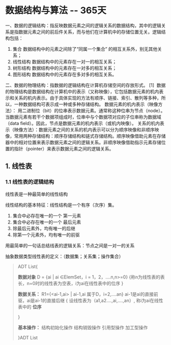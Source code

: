  # 数据结构与算法 -- 365天
 
一、数据的逻辑结构：指反映数据元素之间的逻辑关系的数据结构，其中的逻辑关系是指数据元素之间的前后件关系，而与他们在计算机中的存储位置无关。逻辑结构包括：
1. 集合
数据结构中的元素之间除了“同属一个集合” 的相互关系外，别无其他关系；
2. 线性结构
数据结构中的元素存在一对一的相互关系；
3. 树形结构
数据结构中的元素存在一对多的相互关系；
4. 图形结构
数据结构中的元素存在多对多的相互关系。

二、数据的物理结构：指数据的逻辑结构在计算机存储空间的存放形式。 [1] 
数据的物理结构是数据结构在计算机中的表示（又称映像），它包括数据元素的机内表示和关系的机内表示。由于具体实现的方法有顺序、链接、索引、散列等多种，所以，一种数据结构可表示成一种或多种存储结构。
数据元素的机内表示（映像方法）： 用二进制位（bit）的位串表示数据元素。通常称这种位串为节点（node）。当数据元素有若干个数据项组成时，位串中与个数据项对应的子位串称为数据域（data field）。因此，节点是数据元素的机内表示（或机内映像）。
关系的机内表示（映像方法）：数据元素之间的关系的机内表示可以分为顺序映像和非顺序映像，常用两种存储结构：顺序存储结构和链式存储结构。顺序映像借助元素在存储器中的相对位置来表示数据元素之间的逻辑关系。非顺序映像借助指示元素存储位置的指针（pointer）来表示数据元素之间的逻辑关系。

## 1. 线性表
### 1.1 线性表的逻辑结构

线性表是一种最简单的线性结构

线性结构的基本特征：线性结构是一个有序（次序）集。
1. 集合中必存在唯一的一个 第一元素  
2. 集合中必存在唯一的一个 最后元素  
3. 除最后元素外，均有唯一的后继 
4. 除第一个元素外，均有唯一的前驱

用最简单的一句话总结线表的逻辑关系：节点之间是一对一的关系

抽象数据类型线性表的定义：（数据集；关系集；操作集合）
> ADT List{
> 
> **数据对象**
> D = {ai | ai ∈ElemSet，i = 1，2，....n,n>=0} 
> {称n为线性表的表长，n=0时的线性表为空表，i为ai在线性表中的位序 }
> 
> **数据关系：**
> R1={<ai-1,ai> | ai-1,ai 属于D，i=2,....an} ai-1是ai的直接前驱，ai是ai-1的直接后继
> {
> 设线性表为（a1,a2....,ai,....,an）,
> 称i为ai在线性表中的 **位序**
> 
> }
>
> **基本操作：**
>      结构初始化操作
>      结构销毁操作
>      引用型操作
>      加工型操作
> 
>     
> }ADT List





